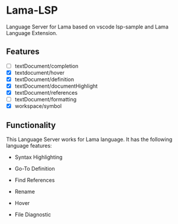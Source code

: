 
# Lama-LSP

Language Server for Lama based on vscode lsp-sample and Lama Language Extension.

## Features

- [ ] textDocument/completion
- [x] textdocument/hover
- [x] textDocument/definition
- [x] textDocument/documentHighlight
- [x] textDocument/references
- [ ] textDocument/formatting
- [x] workspace/symbol

## Functionality

This Language Server works for Lama language. It has the following language features:

- Syntax Highlighting

- Go-To Definition

- Find References

- Rename

- Hover

- File Diagnostic
